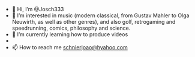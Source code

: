 - 👋 Hi, I’m @Josch333
- 👀 I’m interested in music (modern classical, from Gustav Mahler to Olga Neuwirth, as well as other genres), and also golf, retrogaming and speedrunning, comics, philosophy and science.
- 🌱 I’m currently learning how to produce videos
-
- 📫 How to reach me schnierjoao@hyahoo.com

<!---
Josch333/Josch333 is a ✨ special ✨ repository because its `README.md` (this file) appears on your GitHub profile.
You can click the Preview link to take a look at your changes.
--->
